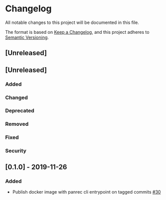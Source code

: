 # Changelog
All notable changes to this project will be documented in this file.

The format is based on [Keep a Changelog](https://keepachangelog.com/en/1.0.0/),
and this project adheres to [Semantic Versioning](https://semver.org/spec/v2.0.0.html).

## [Unreleased]

## [Unreleased]

### Added

### Changed

### Deprecated

### Removed

### Fixed

### Security

## [0.1.0] - 2019-11-26

### Added

- Publish docker image with panrec cli entrypoint on tagged commits [#30](https://github.com/jisantuc/panrec/pull/30)
